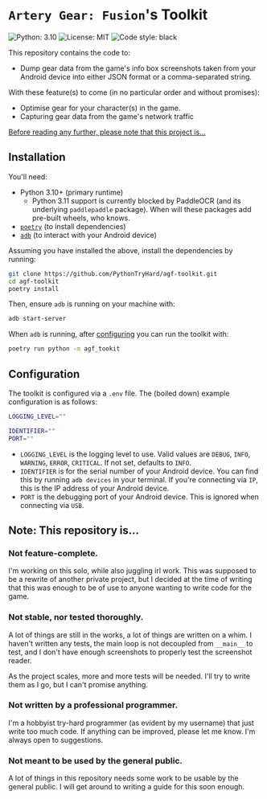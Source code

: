 # `Artery Gear: Fusion`'s Toolkit
![Python: 3.10](https://img.shields.io/badge/python-3.10-blue)
![License: MIT](https://img.shields.io/badge/license-MIT-blue) 
![Code style: black](https://img.shields.io/badge/code%20style-black-000000.svg)

This repository contains the code to:
- Dump gear data from the game's info box screenshots taken from your Android device into either JSON format or a comma-separated string.

With these feature(s) to come (in no particular order and without promises):
- Optimise gear for your character(s) in the game.
- Capturing gear data from the game's network traffic

[Before reading any further, please note that this project is...](https://github.com/PythonTryHard/agf-toolkit#note-this-repository-is)

## Installation
You'll need:
- Python 3.10+ (primary runtime)
	- Python 3.11 support is currently blocked by PaddleOCR (and its underlying `paddlepaddle` package). When will these packages add pre-built wheels, who knows.
- [`poetry`](https://python-poetry.org/docs/#installation) (to install dependencies)
- [`adb`](https://developer.android.com/studio/command-line/adb) (to interact with your Android device)

Assuming you have installed the above, install the dependencies by running:
```sh
git clone https://github.com/PythonTryHard/agf-toolkit.git
cd agf-toolkit
poetry install
```
Then, ensure `adb` is running on your machine with:
```sh
adb start-server
```
When `adb` is running, after [configuring](#configuration) you can run the toolkit with:
```sh
poetry run python -m agf_tookit
```
## Configuration
The toolkit is configured via a `.env` file. The (boiled down) example configuration is as follows:
```sh
LOGGING_LEVEL=""

IDENTIFIER=""
PORT=""
```
- `LOGGING_LEVEL` is the logging level to use. Valid values are `DEBUG`, `INFO`, `WARNING`, `ERROR`, `CRITICAL`. If not set, defaults to `INFO`.
- `IDENTIFIER` is for the serial number of your Android device. You can find this by running `adb devices` in your terminal. If you're connecting via `IP`, this is the IP address of your Android device.
- `PORT` is the debugging port of your Android device. This is ignored when connecting via `USB`.


## Note: This repository is...
### Not feature-complete.
I'm working on this solo, while also juggling irl work. This was supposed to be a rewrite of another private project, but I decided at the time of writing that this was enough to be of use to anyone wanting to write code for the game.

### Not stable, nor tested thoroughly.
A lot of things are still in the works, a lot of things are written on a whim. I haven't written any tests, the main loop is not decoupled from `__main__` to test, and I don't have enough screenshots to properly test the screenshot reader.

As the project scales, more and more tests will be needed. I'll try to write them as I go, but I can't promise anything.

### Not written by a professional programmer.
I'm a hobbyist try-hard programmer (as evident by my username) that just write too much code. If anything can be improved, please let me know. I'm always open to suggestions.

### Not meant to be used by the general public.
A lot of things in this repository needs some work to be usable by the general public. I will get around to writing a guide for this soon enough.
